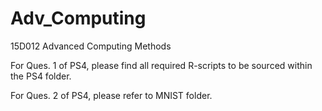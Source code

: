 # Adv_Computing
15D012 Advanced Computing Methods


For Ques. 1 of PS4, please find all required R-scripts to be sourced within the PS4 folder. 

For Ques. 2 of PS4, please refer to MNIST folder. 